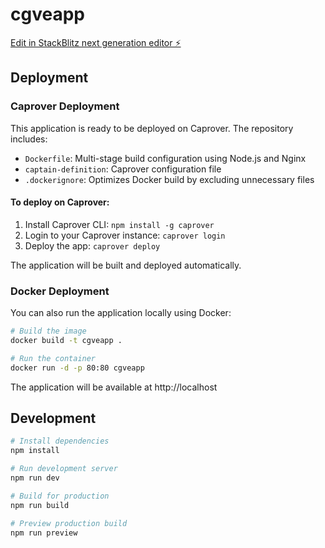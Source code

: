 # cgveapp

[Edit in StackBlitz next generation editor ⚡️](https://stackblitz.com/~/github.com/carloslp/cgveapp)

## Deployment

### Caprover Deployment

This application is ready to be deployed on Caprover. The repository includes:

- `Dockerfile`: Multi-stage build configuration using Node.js and Nginx
- `captain-definition`: Caprover configuration file
- `.dockerignore`: Optimizes Docker build by excluding unnecessary files

#### To deploy on Caprover:

1. Install Caprover CLI: `npm install -g caprover`
2. Login to your Caprover instance: `caprover login`
3. Deploy the app: `caprover deploy`

The application will be built and deployed automatically.

### Docker Deployment

You can also run the application locally using Docker:

```bash
# Build the image
docker build -t cgveapp .

# Run the container
docker run -d -p 80:80 cgveapp
```

The application will be available at http://localhost

## Development

```bash
# Install dependencies
npm install

# Run development server
npm run dev

# Build for production
npm run build

# Preview production build
npm run preview
```